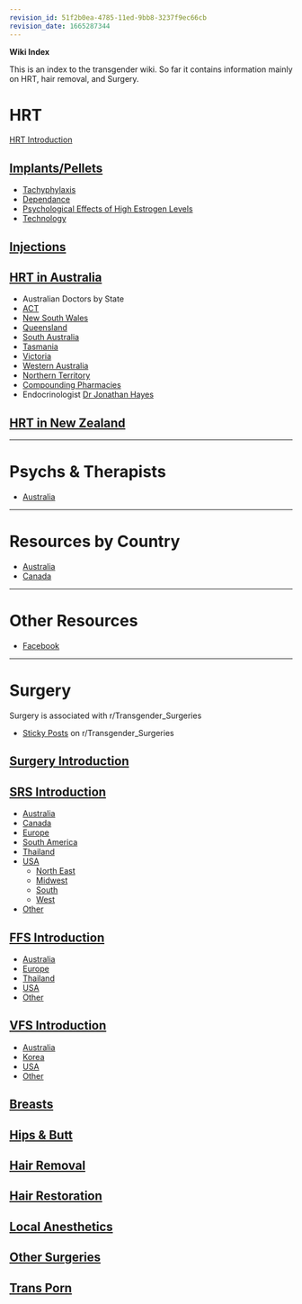 ```yaml
---
revision_id: 51f2b0ea-4785-11ed-9bb8-3237f9ec66cb
revision_date: 1665287344
---
```


**Wiki Index**

This is an index to the transgender wiki. So far it contains information mainly on HRT, hair removal, and Surgery.

# HRT

[HRT Introduction](https://www.reddit.com/r/TransWiki/wiki/hrt)

## [Implants/Pellets](https://www.reddit.com/r/TransWiki/wiki/hrt/implants)

* [Tachyphylaxis](https://www.reddit.com/r/TransWiki/wiki/hrt/tachyphylaxis)
* [Dependance](https://www.reddit.com/r/TransWiki/wiki/hrt/dependance)
* [Psychological Effects of High Estrogen Levels](https://www.reddit.com/r/TransWiki/wiki/hrt/psychological-effects)
* [Technology](https://www.reddit.com/r/TransWiki/wiki/hrt/implant-technology)

## [Injections](https://www.reddit.com/r/TransWiki/wiki/hrt/injections)


## [HRT in Australia](https://www.reddit.com/r/TransWiki/wiki/hrt/australia)

* Australian Doctors by State
 * [ACT](https://www.reddit.com/r/TransWiki/wiki/hrt/australia/act)
 * [New South Wales](https://www.reddit.com/r/TransWiki/wiki/hrt/australia/nsw)
 * [Queensland](https://www.reddit.com/r/TransWiki/wiki/hrt/australia/qld)
 * [South Australia](https://www.reddit.com/r/TransWiki/wiki/hrt/australia/sa)
 * [Tasmania](https://www.reddit.com/r/TransWiki/wiki/hrt/australia/tas)
 * [Victoria](https://www.reddit.com/r/TransWiki/wiki/hrt/australia/vic)
 * [Western Australia](https://www.reddit.com/r/TransWiki/wiki/hrt/australia/wa)
 * [Northern Territory](https://www.reddit.com/r/TransWiki/wiki/hrt/australia/nt)
* [Compounding Pharmacies](https://www.reddit.com/r/TransWiki/wiki/compounding-pharmacies/australia)
* Endocrinologist [Dr Jonathan Hayes](https://www.reddit.com/r/TransWiki/wiki/hrt/jon-hayes)

## [HRT in New Zealand](https://www.reddit.com/r/TransWiki/wiki/hrt/new-zealand)


*****
# Psychs &amp; Therapists

*  [Australia](https://www.reddit.com/r/TransSurgeriesWiki/wiki/psychs/australia)

*****
# Resources by Country

* [Australia](https://www.reddit.com/r/TransWiki/wiki/country/australia)
* [Canada](https://www.reddit.com/r/TransWiki/wiki/country/canada)


*****
# Other Resources

* [Facebook](https://www.reddit.com/r/TransWiki/wiki/facebook)


*****
# Surgery

Surgery is associated with r/Transgender_Surgeries

* [Sticky Posts](https://www.reddit.com/r/TransSurgeriesWiki/wiki/sticky-posts) on r/Transgender_Surgeries 

## [Surgery Introduction](https://www.reddit.com/r/TransSurgeriesWiki/wiki/index)

## [SRS Introduction](https://www.reddit.com/r/TransSurgeriesWiki/wiki/srs/introduction)

* [Australia](https://www.reddit.com/r/TransSurgeriesWiki/wiki/srs/australia)
* [Canada](https://www.reddit.com/r/TransSurgeriesWiki/wiki/srs/canada)
* [Europe](https://www.reddit.com/r/TransSurgeriesWiki/wiki/srs/europe)
* [South America](https://www.reddit.com/r/TransSurgeriesWiki/wiki/srs/south-america)
* [Thailand](https://www.reddit.com/r/TransSurgeriesWiki/wiki/srs/thailand)
* [USA](https://www.reddit.com/r/TransSurgeriesWiki/wiki/srs/usa)
    * [North East](https://www.reddit.com/r/TransSurgeriesWiki/wiki/srs/usa-north-east)
    * [Midwest](https://www.reddit.com/r/TransSurgeriesWiki/wiki/srs/usa-midwest)
    * [South](https://www.reddit.com/r/TransSurgeriesWiki/wiki/srs/usa-south)
    * [West](https://www.reddit.com/r/TransSurgeriesWiki/wiki/srs/usa-west)
* [Other](https://www.reddit.com/r/TransSurgeriesWiki/wiki/srs/other)

## [FFS Introduction](https://www.reddit.com/r/TransSurgeriesWiki/wiki/ffs/introduction)

* [Australia](https://www.reddit.com/r/TransSurgeriesWiki/wiki/ffs/australia)
* [Europe](https://www.reddit.com/r/TransSurgeriesWiki/wiki/ffs/europe)
* [Thailand](https://www.reddit.com/r/TransSurgeriesWiki/wiki/ffs/thailand)
* [USA](https://www.reddit.com/r/TransSurgeriesWiki/wiki/ffs/usa)
* [Other](https://www.reddit.com/r/TransSurgeriesWiki/wiki/ffs/other)


## [VFS Introduction](https://www.reddit.com/r/TransSurgeriesWiki/wiki/vfs/introduction)

* [Australia](https://www.reddit.com/r/TransSurgeriesWiki/wiki/vfs/australia)
* [Korea](https://www.reddit.com/r/TransSurgeriesWiki/wiki/vfs/korea)
* [USA](https://www.reddit.com/r/TransSurgeriesWiki/wiki/vfs/usa)
* [Other](https://www.reddit.com/r/TransSurgeriesWiki/wiki/vfs/other)

## [Breasts](https://www.reddit.com/r/TransSurgeriesWiki/wiki/breasts/introduction)

## [Hips &amp; Butt](https://www.reddit.com/r/TransSurgeriesWiki/wiki/hips-butt/introduction)

## [Hair Removal](https://www.reddit.com/r/TransWiki/wiki/hair-removal)

## [Hair Restoration](https://www.reddit.com/r/TransSurgeriesWiki/wiki/hair-transplant/introduction)

## [Local Anesthetics](https://www.reddit.com/r/TransWiki/wiki/local_anesthetic)

## [Other Surgeries](https://www.reddit.com/r/TransSurgeriesWiki/wiki/other)

## [Trans Porn](https://www.reddit.com/r/TransSurgeriesWiki/wiki/porn)